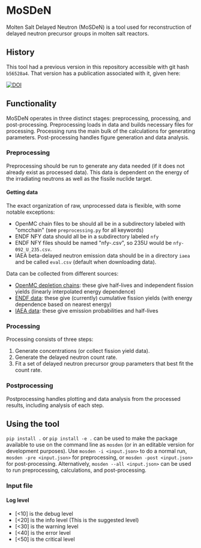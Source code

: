 # MoSDeN
Molten Salt Delayed Neutron (MoSDeN) is a tool used for reconstruction of 
delayed neutron precursor groups in molten salt reactors.

## History
This tool had a previous version in this repository accessible with 
git hash `b56528a4`.
That version has a publication associated with it, given here:

[![DOI](https://zenodo.org/badge/DOI/10.5281/zenodo.14888551.svg)](https://doi.org/10.5281/zenodo.14888551)

## Functionality
MoSDeN operates in three distinct stages: preprocessing, processing, and 
post-processing.
Preprocessing loads in data and builds necessary files for processing.
Processing runs the main bulk of the calculations for generating parameters.
Post-processing handles figure generation and data analysis.

### Preprocessing
Preprocessing should be run to generate any data needed (if it does not already 
exist as processed data).
This data is dependent on the energy of the irradiating neutrons as well as the 
fissile nuclide target.

#### Getting data
The exact organization of raw, unprocessed data is flexible, with some notable 
exceptions:
- OpenMC chain files to be should all be in a subdirectory labeled with 
"omcchain" (see `preprocessing.py` for all keywords)
- ENDF NFY data should all be in a subdirectory labeled `nfy`
- ENDF NFY files should be named "nfy-<ZZZ>_<ID>_<AAA>.csv", so 235U would be 
`nfy-092_U_235.csv`.
- IAEA beta-delayed neutron emission data should be in a directory `iaea` and 
be called `eval.csv` (default when downloading data).

Data can be collected from different sources:
- [OpenMC depletion chains](https://openmc.org/depletion-chains/): these give 
half-lives and independent fission yields (linearly interpolated 
energy dependence)
- [ENDF data](https://www.nndc.bnl.gov/endf-releases/): these give (currently) 
cumulative fission yields (with energy dependence based on nearest energy)
- [IAEA data](https://www-nds.iaea.org/beta-delayed-neutron/database.html): 
these give emission probabilities and half-lives

### Processing
Processing consists of three steps:
1. Generate concentrations (or collect fission yield data).
2. Generate the delayed neutron count rate.
3. Fit a set of delayed neutron precursor group parameters that best fit the 
count rate.

### Postprocessing
Postprocessing handles plotting and data analysis from the processed results, 
including analysis of each step.

## Using the tool

`pip install .` or `pip install -e .` can be used to make the package available 
to use on the command line as `mosden` (or in an editable version for 
development purposes).
Use `mosden -i <input.json>` to do a normal run, `mosden -pre <input.json>` for 
preprocessing, or `mosden -post <input.json>` for post-processing.
Alternatively, `mosden --all <input.json>` can be used to run preprocessing, 
calculations, and post-processing.

### Input file

#### Log level
- [<10] is the debug level
- [<20] is the info level (This is the suggested level)
- [<30] is the warning level
- [<40] is the error level
- [<50] is the critical level